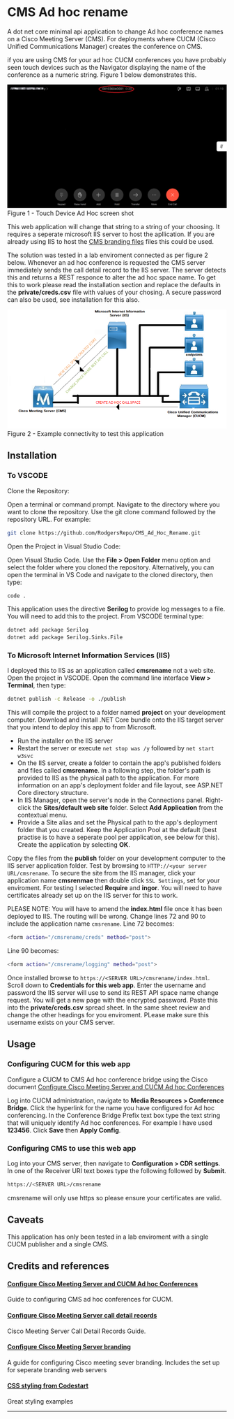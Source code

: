 # CMS Ad hoc rename

A dot net core minimal api application to change Ad hoc conference names on a Cisco Meeting Server (CMS). For deployments where CUCM (Cisco Unified Communications Manager) creates the conference on CMS.

if you are using CMS for your ad hoc CUCM conferences you have probably seen touch devices such as the Navigator displaying the name of the conference as a numeric string. Figure 1 below demonstrates this.

![Figure 1 - Touch Device Ad Hoc screen shot](/./AdHocScreenShot.png "CUCM Active calls script screenshot")
Figure 1 - Touch Device Ad Hoc screen shot

This web application will change that string to a string of your choosing. It requires a seperate microsoft IIS server to host the apllication. If you are already using IIS to host the [CMS branding files](https://www.cisco.com/c/dam/en/us/td/docs/conferencing/ciscoMeetingServer/Customisation/Version-3-5/Cisco-Meeting-Server-3-5-Customization-Guidelines.pdf) files this could be used.

The solution was tested in a lab enviroment connected as per figure 2 below. Whenever an ad hoc conference is requested the CMS server immediately sends the call detail record to the IIS server. The server detects this and returns a REST responce to alter the ad hoc space name. To get this to work please read the installation section and replace the defaults in the **private/creds.csv** file with values of your chosing. A secure password can also be used, see installation for this also. 

![Figure 2 - Example connectivity to test this application](/./cmscucmnet.png "CUCM Active calls script screenshot")
Figure 2 - Example connectivity to test this application

## Installation
### To VSCODE
Clone the Repository:

Open a terminal or command prompt.
Navigate to the directory where you want to clone the repository.
Use the git clone command followed by the repository URL. For example:
```sh
git clone https://github.com/RodgersRepo/CMS_Ad_Hoc_Rename.git
```
Open the Project in Visual Studio Code:

Open Visual Studio Code.
Use the **File > Open Folder** menu option and select the folder where you cloned the repository.
Alternatively, you can open the terminal in VS Code and navigate to the cloned directory, then type:
```sh
code .
```
This application uses the directive **Serilog** to provide log messages to a file. You will need to add this to the project. From VSCODE terminal type:
```sh
dotnet add package Serilog
dotnet add package Serilog.Sinks.File
```

### To Microsoft Internet Information Services (IIS)
I deployed this to IIS as an application called **cmsrename** not a web site. Open the project in VSCODE. Open the command line interface **View > Terminal**, then type:
```sh
dotnet publish -c Release -o ./publish
```
This will compile the project to a folder named **project** on your development computer. 
Download and install .NET Core bundle onto the IIS target server that you intend to deploy this app to from Microsoft.

- Run the installer on the IIS server
- Restart the server or execute `net stop was /y` followed by `net start w3svc`
- On the IIS server, create a folder to contain the app's published folders and files called **cmsrename**. In a following step, the folder's path is provided to IIS as the physical path to the application. For more information on an app's deployment folder and file layout, see ASP.NET Core directory structure.
- In IIS Manager, open the server's node in the Connections panel. Right-click the **Sites/default web site** folder. Select **Add Application** from the contextual menu.
- Provide a Site alias and set the Physical path to the app's deployment folder that you created. Keep the Application Pool at the default (best practise is to have a seperate pool per application, see below for this). Create the application by selecting **OK**.
  
Copy the files from the **publish** folder on your development computer to the IIS server application folder. Test by browsing to `HTTP://<your server URL/cmsrename`.
To secure the site from the IIS manager, click your application name **cmsrenmae** then double click `SSL Settings`, set for your enviroment. For testing I selected **Require** and **ingor**. You will need to have certificates already set up on the IIS server for this to work.

PLEASE NOTE: You will have to amend the **index.html** file once it has been deployed to IIS. The routing will be wrong. Change lines 72 and 90 to include the application name `cmsrename`. Line 72 becomes:
```sh
<form action="/cmsrename/creds" method="post">
```
Line 90 becomes:
```sh
<form action="/cmsrename/logging" method="post">
```
Once installed browse to `https://<SERVER URL>/cmsrename/index.html`. Scroll down to **Credentials for this web app**. Enter the username and password the IIS server will use to send its REST API space name change request. You will get a new page with the encrypted password. Paste this into the **private/creds.csv** spread sheet. In the same sheet review and change the other headings for you enviroment. PLease make sure this username exists on your CMS server.

## Usage

### Configuring CUCM for this web app

Configure a CUCM to CMS Ad hoc conference bridge using the Cisco document
[Configure Cisco Meeting Server and CUCM Ad hoc Conferences](https://www.cisco.com/c/en/us/support/docs/conferencing/meeting-server/213820-configure-cisco-meeting-server-and-cucm.html)

Log into CUCM administration, navigate to **Media Resources > Conference Bridge**. Click the hyperlink for the name you have configured for Ad hoc conferencing. In the Conference Bridge Prefix text box type the text string that will uniquely identify Ad hoc conferences. For example I have used **123456**. Click **Save** then **Apply Config**.

### Configuring CMS to use this web app

Log into your CMS server, then navigate to **Configuration > CDR settings**. In one of the Receiver URI text boxes type the following followed by **Submit**.
```sh
https://<SERVER URL>/cmsrename
```
cmsrename will only use https so please ensure your certificates are valid.

## Caveats
This application has only been tested in a lab enviroment with a single CUCM publisher and a single CMS.

## Credits and references

#### [Configure Cisco Meeting Server and CUCM Ad hoc Conferences](https://www.cisco.com/c/en/us/support/docs/conferencing/meeting-server/213820-configure-cisco-meeting-server-and-cucm.html)
Guide to configuring CMS ad hoc conferences for CUCM.
#### [Configure Cisco Meeting Server call detail records](https://www.cisco.com/c/dam/en/us/td/docs/conferencing/ciscoMeetingServer/Reference_Guides/Version-3-5/Cisco-Meeting-Server-CDR-Guide-3-5.pdf)
Cisco Meeting Server Call Detail Records Guide.
#### [Configure Cisco Meeting Server branding](https://www.cisco.com/c/dam/en/us/td/docs/conferencing/ciscoMeetingServer/Customisation/Version-3-5/Cisco-Meeting-Server-3-5-Customization-Guidelines.pdf)
A guide for configuring Cisco meeting sever branding. Includes the set up for seperate branding web servers
#### [CSS styling from Codestart](https://www.codersarts.com/post/html-forms-templates-using-css)
Great styling examples

----
